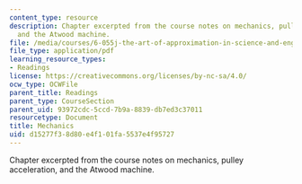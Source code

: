 ```yaml
---
content_type: resource
description: Chapter excerpted from the course notes on mechanics, pulley acceleration,
  and the Atwood machine.
file: /media/courses/6-055j-the-art-of-approximation-in-science-and-engineering-spring-2008/d15277f38d80e4f101fa5537e4f95727_apr25b.pdf
file_type: application/pdf
learning_resource_types:
- Readings
license: https://creativecommons.org/licenses/by-nc-sa/4.0/
ocw_type: OCWFile
parent_title: Readings
parent_type: CourseSection
parent_uid: 93972cdc-5ccd-7b9a-8839-db7ed3c37011
resourcetype: Document
title: Mechanics
uid: d15277f3-8d80-e4f1-01fa-5537e4f95727
---
```

Chapter excerpted from the course notes on mechanics, pulley acceleration, and the Atwood machine.